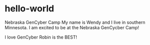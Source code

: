 # hello-world
Nebraska GenCyber Camp
My name is Wendy and I live in southern Minnesota. I am excited to be at the Nebraska GenCycber Camp!

I love GenCyber Robin is the BEST!
